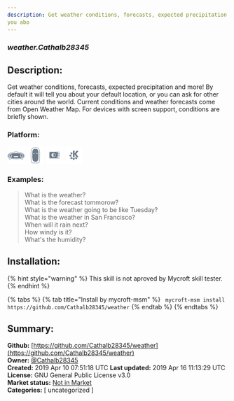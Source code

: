 ```yaml
---
description: Get weather conditions, forecasts, expected precipitation and more!  By default it will tell
you abo
---
```


### _weather.Cathalb28345_  
## Description:  
Get weather conditions, forecasts, expected precipitation and more!  By default it will tell
you about your default location, or you can ask for other cities around the world.  Current
conditions and weather forecasts come from Open Weather Map.
For devices with screen support, conditions are briefly shown.  
  
### Platform:  
 ![Mark I](../.gitbook/assets/mark-1-icon.png)  ![Mark II](../.gitbook/assets/mark-2-icon.png)  ![Picroft](../.gitbook/assets/picroft-icon.png)  ![plasmoid](../.gitbook/assets/kde.png)   
### Examples:  
> What is the weather?  
> What is the forecast tommorow?  
> What is the weather going to be like Tuesday?  
> What is the weather in San Francisco?  
> When will it rain next?  
> How windy is it?  
> What's the humidity?  
  
## Installation:  
{% hint style="warning" %}
This skill is not aproved by Mycroft skill tester.
{% endhint %}
    
{% tabs %}
{% tab title="Install by mycroft-msm" %}
``` mycroft-msm install https://github.com/Cathalb28345/weather```
{% endtab %}
  {% endtabs %}
    
## Summary:  
**Github:** [https://github.com/Cathalb28345/weather](https://github.com/Cathalb28345/weather)  
**Owner:** [@Cathalb28345](https://github.com/Cathalb28345)  
**Created:** 2019 Apr 10 07:51:18 UTC  **Last updated:** 2019 Apr 16 11:13:29 UTC  
**License:** GNU General Public License v3.0  
**Market status:** [Not in Market](https://market.mycroft.ai/skill/)  
**Categories:** [ uncategorized ]   
